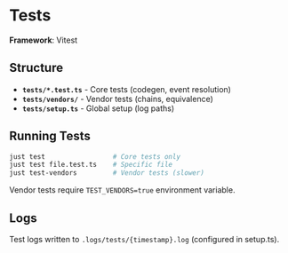 # Tests

**Framework**: Vitest

## Structure

- **`tests/*.test.ts`** - Core tests (codegen, event resolution)
- **`tests/vendors/`** - Vendor tests (chains, equivalence)
- **`tests/setup.ts`** - Global setup (log paths)

## Running Tests

```bash
just test                 # Core tests only
just test file.test.ts    # Specific file
just test-vendors         # Vendor tests (slower)
```

Vendor tests require `TEST_VENDORS=true` environment variable.

## Logs

Test logs written to `.logs/tests/{timestamp}.log` (configured in setup.ts).
